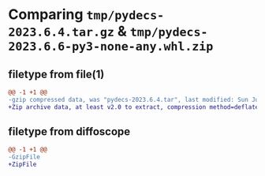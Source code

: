# Comparing `tmp/pydecs-2023.6.4.tar.gz` & `tmp/pydecs-2023.6.6-py3-none-any.whl.zip`

## filetype from file(1)

```diff
@@ -1 +1 @@
-gzip compressed data, was "pydecs-2023.6.4.tar", last modified: Sun Jun  4 10:40:53 2023, max compression
+Zip archive data, at least v2.0 to extract, compression method=deflate
```

## filetype from diffoscope

```diff
@@ -1 +1 @@
-GzipFile
+ZipFile
```

